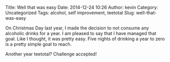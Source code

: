 Title: Well that was easy
Date: 2014-12-24 10:26
Author: kevin
Category: Uncategorized
Tags: alcohol, self improvement, teetotal
Slug: well-that-was-easy

On Christmas Day last year, I made the decision to not consume any
alcoholic drinks for a year. I am pleased to say that I have managed
that goal. Like I thought, it was pretty easy. Five nights of drinking a
year to zero is a pretty simple goal to reach.

Another year teetotal? Challenge accepted!
